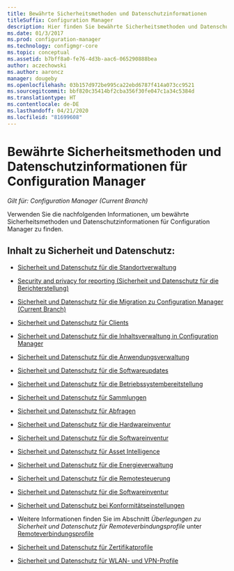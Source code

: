 ```yaml
---
title: Bewährte Sicherheitsmethoden und Datenschutzinformationen
titleSuffix: Configuration Manager
description: Hier finden Sie bewährte Sicherheitsmethoden und Datenschutzinformationen für Configuration Manager.
ms.date: 01/3/2017
ms.prod: configuration-manager
ms.technology: configmgr-core
ms.topic: conceptual
ms.assetid: b7bff8a0-fe76-4d3b-aac6-065290888bea
author: aczechowski
ms.author: aaroncz
manager: dougeby
ms.openlocfilehash: 03b157d972be995ca22ebd6787f414a073cc9521
ms.sourcegitcommit: bbf820c35414bf2cba356f30fe047c1a34c5384d
ms.translationtype: HT
ms.contentlocale: de-DE
ms.lasthandoff: 04/21/2020
ms.locfileid: "81699608"
---
```

# <a name="security-best-practices-and-privacy-information-for-configuration-manager"></a>Bewährte Sicherheitsmethoden und Datenschutzinformationen für Configuration Manager

*Gilt für: Configuration Manager (Current Branch)*

Verwenden Sie die nachfolgenden Informationen, um bewährte Sicherheitsmethoden und Datenschutzinformationen für Configuration Manager zu finden.  

## <a name="security-and-privacy-content"></a>Inhalt zu Sicherheit und Datenschutz:  

-   [Sicherheit und Datenschutz für die Standortverwaltung](../../../core/plan-design/hierarchy/security-and-privacy-for-site-administration.md)  

-   [Security and privacy for reporting (Sicherheit und Datenschutz für die Berichterstellung)](../../../core/servers/manage/planning-for-reporting.md#security-and-privacy)  

-   [Sicherheit und Datenschutz für die Migration zu Configuration Manager (Current Branch)](../../../core/migration/security-and-privacy-for-migration.md)  

-   [Sicherheit und Datenschutz für Clients](../../../core/clients/deploy/plan/security-and-privacy-for-clients.md)  

-   [Sicherheit und Datenschutz für die Inhaltsverwaltung in Configuration Manager](../../../core/plan-design/hierarchy/security-and-privacy-for-content-management.md)  

-   [Sicherheit und Datenschutz für die Anwendungsverwaltung](../../../apps/plan-design/security-and-privacy-for-application-management.md)  

-   [Sicherheit und Datenschutz für die Softwareupdates](../../../sum/plan-design/security-and-privacy-for-software-updates.md)  

-   [Sicherheit und Datenschutz für die Betriebssystembereitstellung](../../../osd/plan-design/security-and-privacy-for-operating-system-deployment.md)  

-   [Sicherheit und Datenschutz für Sammlungen](../../../core/clients/manage/collections/security-and-privacy-for-collections.md)  

-   [Sicherheit und Datenschutz für Abfragen](../../../core/servers/manage/security-and-privacy-for-queries.md)  

-   [Sicherheit und Datenschutz für die Hardwareinventur](../../../core/clients/manage/inventory/security-and-privacy-for-hardware-inventory.md)  

-   [Sicherheit und Datenschutz für die Softwareinventur](../../../core/clients/manage/inventory/security-and-privacy-for-software-inventory.md)  

-   [Sicherheit und Datenschutz für Asset Intelligence](../../../core/clients/manage/asset-intelligence/security-and-privacy-for-asset-intelligence.md)  

-   [Sicherheit und Datenschutz für die Energieverwaltung](../../../core/clients/manage/power/security-and-privacy-for-power-management.md)  

-   [Sicherheit und Datenschutz für die Remotesteuerung](../../../core/clients/manage/remote-control/security-and-privacy-for-remote-control.md)  

-   [Sicherheit und Datenschutz für die Softwareinventur](../../../core/clients/manage/inventory/security-and-privacy-for-software-inventory.md)  

-   [Sicherheit und Datenschutz bei Konformitätseinstellungen](../../../compliance/plan-design/security-and-privacy-for-compliance-settings.md)  

-   Weitere Informationen finden Sie im Abschnitt *Überlegungen zu Sicherheit und Datenschutz für Remoteverbindungsprofile* unter [Remoteverbindungsprofile ](../../../compliance/deploy-use/create-remote-connection-profiles.md)  

-   [Sicherheit und Datenschutz für Zertifikatprofile](../../../protect/plan-design/security-and-privacy-for-certificate-profiles.md)  

-   [Sicherheit und Datenschutz für WLAN- und VPN-Profile](../../../protect/plan-design/security-and-privacy-for-wifi-vpn-profiles.md)  
